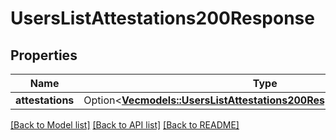 # UsersListAttestations200Response

## Properties

Name | Type | Description | Notes
------------ | ------------- | ------------- | -------------
**attestations** | Option<[**Vec<models::UsersListAttestations200ResponseAttestationsInner>**](users_list_attestations_200_response_attestations_inner.md)> |  | [optional]

[[Back to Model list]](../README.md#documentation-for-models) [[Back to API list]](../README.md#documentation-for-api-endpoints) [[Back to README]](../README.md)


